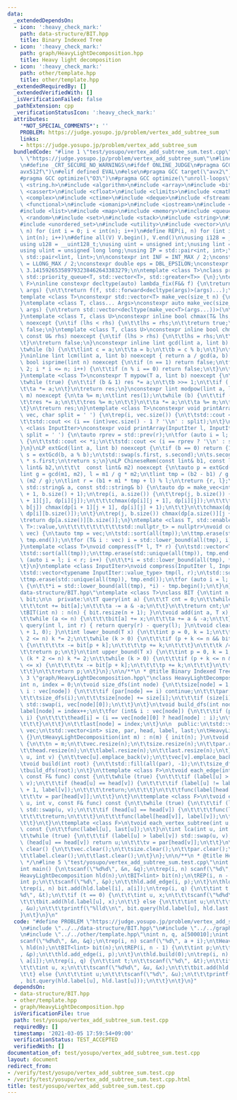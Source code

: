 ```yaml
---
data:
  _extendedDependsOn:
  - icon: ':heavy_check_mark:'
    path: data-structure/BIT.hpp
    title: Binary Indexed Tree
  - icon: ':heavy_check_mark:'
    path: graph/HeavyLightDecomposition.hpp
    title: Heavy light decomposition
  - icon: ':heavy_check_mark:'
    path: other/template.hpp
    title: other/template.hpp
  _extendedRequiredBy: []
  _extendedVerifiedWith: []
  _isVerificationFailed: false
  _pathExtension: cpp
  _verificationStatusIcon: ':heavy_check_mark:'
  attributes:
    '*NOT_SPECIAL_COMMENTS*': ''
    PROBLEM: https://judge.yosupo.jp/problem/vertex_add_subtree_sum
    links:
    - https://judge.yosupo.jp/problem/vertex_add_subtree_sum
  bundledCode: "#line 1 \"test/yosupo/vertex_add_subtree_sum.test.cpp\"\n#define PROBLEM\
    \ \"https://judge.yosupo.jp/problem/vertex_add_subtree_sum\"\n#line 2 \"other/template.hpp\"\
    \n#define _CRT_SECURE_NO_WARNINGS\n#ifdef ONLINE_JUDGE\n#pragma GCC target(\"\
    avx512f\")\n#elif defined EVAL\n#else\n#pragma GCC target(\"avx2\")\n#endif\n\
    #pragma GCC optimize(\"O3\")\n#pragma GCC optimize(\"unroll-loops\")\n#include\
    \ <string.h>\n#include <algorithm>\n#include <array>\n#include <bitset>\n#include\
    \ <cassert>\n#include <cfloat>\n#include <climits>\n#include <cmath>\n#include\
    \ <complex>\n#include <ctime>\n#include <deque>\n#include <fstream>\n#include\
    \ <functional>\n#include <iomanip>\n#include <iostream>\n#include <iterator>\n\
    #include <list>\n#include <map>\n#include <memory>\n#include <queue>\n#include\
    \ <random>\n#include <set>\n#include <stack>\n#include <string>\n#include <unordered_map>\n\
    #include <unordered_set>\n#include <utility>\n#include <vector>\n\n#define rep(i,\
    \ n) for (int i = 0; i < int(n); i++)\n#define REP(i, n) for (int i = 1; i <=\
    \ int(n); i++)\n#define all(V) V.begin(), V.end()\n\nusing i128 = __int128_t;\n\
    using u128 = __uint128_t;\nusing uint = unsigned int;\nusing lint = long long;\n\
    using ulint = unsigned long long;\nusing IP = std::pair<int, int>;\nusing LP =\
    \ std::pair<lint, lint>;\n\nconstexpr int INF = INT_MAX / 2;\nconstexpr lint LINF\
    \ = LLONG_MAX / 2;\nconstexpr double eps = DBL_EPSILON;\nconstexpr double PI =\
    \ 3.141592653589793238462643383279;\n\ntemplate <class T>\nclass prique : public\
    \ std::priority_queue<T, std::vector<T>, std::greater<T>> {\n};\ntemplate <class\
    \ F>\ninline constexpr decltype(auto) lambda_fix(F&& f) {\n\treturn [f = std::forward<F>(f)](auto&&...\
    \ args) {\n\t\treturn f(f, std::forward<decltype(args)>(args)...);\n\t};\n}\n\
    template <class T>\nconstexpr std::vector<T> make_vec(size_t n) {\n\treturn std::vector<T>(n);\n\
    }\ntemplate <class T, class... Args>\nconstexpr auto make_vec(size_t n, Args&&...\
    \ args) {\n\treturn std::vector<decltype(make_vec<T>(args...))>(\n\t\tn, make_vec<T>(std::forward<Args>(args)...));\n\
    }\ntemplate <class T, class U>\nconstexpr inline bool chmax(T& lhs, const U& rhs)\
    \ noexcept {\n\tif (lhs < rhs) {\n\t\tlhs = rhs;\n\t\treturn true;\n\t}\n\treturn\
    \ false;\n}\ntemplate <class T, class U>\nconstexpr inline bool chmin(T& lhs,\
    \ const U& rhs) noexcept {\n\tif (lhs > rhs) {\n\t\tlhs = rhs;\n\t\treturn true;\n\
    \t}\n\treturn false;\n}\nconstexpr inline lint gcd(lint a, lint b) noexcept {\n\
    \twhile (b) {\n\t\tlint c = a;\n\t\ta = b;\n\t\tb = c % b;\n\t}\n\treturn a;\n\
    }\ninline lint lcm(lint a, lint b) noexcept { return a / gcd(a, b) * b; }\nconstexpr\
    \ bool isprime(lint n) noexcept {\n\tif (n == 1) return false;\n\tfor (int i =\
    \ 2; i * i <= n; i++) {\n\t\tif (n % i == 0) return false;\n\t}\n\treturn true;\n\
    }\ntemplate <class T>\nconstexpr T mypow(T a, lint b) noexcept {\n\tT res(1);\n\
    \twhile (true) {\n\t\tif (b & 1) res *= a;\n\t\tb >>= 1;\n\t\tif (!b) break;\n\
    \t\ta *= a;\n\t}\n\treturn res;\n}\nconstexpr lint modpow(lint a, lint b, lint\
    \ m) noexcept {\n\ta %= m;\n\tlint res(1);\n\twhile (b) {\n\t\tif (b & 1) {\n\t\
    \t\tres *= a;\n\t\t\tres %= m;\n\t\t}\n\t\ta *= a;\n\t\ta %= m;\n\t\tb >>= 1;\n\
    \t}\n\treturn res;\n}\ntemplate <class T>\nconstexpr void printArray(const std::vector<T>&\
    \ vec, char split = ' ') {\n\trep(i, vec.size()) {\n\t\tstd::cout << vec[i];\n\
    \t\tstd::cout << (i == (int)vec.size() - 1 ? '\\n' : split);\n\t}\n}\ntemplate\
    \ <class InputIter>\nconstexpr void printArray(InputIter l, InputIter r, char\
    \ split = ' ') {\n\tauto rprev = std::prev(r);\n\tfor (auto i = l; i != r; i++)\
    \ {\n\t\tstd::cout << *i;\n\t\tstd::cout << (i == rprev ? '\\n' : split);\n\t\
    }\n}\nLP extGcd(lint a, lint b) noexcept {\n\tif (b == 0) return {1, 0};\n\tLP\
    \ s = extGcd(b, a % b);\n\tstd::swap(s.first, s.second);\n\ts.second -= a / b\
    \ * s.first;\n\treturn s;\n}\nLP ChineseRem(const lint& b1, const lint& m1, const\
    \ lint& b2,\n\t\t\t  const lint& m2) noexcept {\n\tauto p = extGcd(m1, m2);\n\t\
    lint g = gcd(m1, m2), l = m1 / g * m2;\n\tlint tmp = (b2 - b1) / g * p.first %\
    \ (m2 / g);\n\tlint r = (b1 + m1 * tmp + l) % l;\n\treturn {r, l};\n}\nint LCS(const\
    \ std::string& a, const std::string& b) {\n\tauto dp = make_vec<int>(a.size()\
    \ + 1, b.size() + 1);\n\trep(i, a.size()) {\n\t\trep(j, b.size()) {\n\t\t\tchmax(dp[i\
    \ + 1][j], dp[i][j]);\n\t\t\tchmax(dp[i][j + 1], dp[i][j]);\n\t\t\tif (a[i] ==\
    \ b[j]) chmax(dp[i + 1][j + 1], dp[i][j] + 1);\n\t\t}\n\t\tchmax(dp[i + 1][b.size()],\
    \ dp[i][b.size()]);\n\t}\n\trep(j, b.size()) chmax(dp[a.size()][j + 1], dp[a.size()][j]);\n\
    \treturn dp[a.size()][b.size()];\n}\ntemplate <class T, std::enable_if_t<std::is_convertible<int,\
    \ T>::value,\n\t\t\t\t\t\t\t\t\tstd::nullptr_t> = nullptr>\nvoid compress(std::vector<T>&\
    \ vec) {\n\tauto tmp = vec;\n\tstd::sort(all(tmp));\n\ttmp.erase(std::unique(all(tmp)),\
    \ tmp.end());\n\tfor (T& i : vec) i = std::lower_bound(all(tmp), i) - tmp.begin();\n\
    }\ntemplate <class T>\nvoid compress(T* l, T* r) {\n\tstd::vector<T> tmp(l, r);\n\
    \tstd::sort(all(tmp));\n\ttmp.erase(std::unique(all(tmp)), tmp.end());\n\tfor\
    \ (auto i = l; i < r; i++) {\n\t\t*i = std::lower_bound(all(tmp), *i) - tmp.begin();\n\
    \t}\n}\ntemplate <class InputIter>\nvoid compress(InputIter l, InputIter r) {\n\
    \tstd::vector<typename InputIter::value_type> tmp(l, r);\n\tstd::sort(all(tmp));\n\
    \ttmp.erase(std::unique(all(tmp)), tmp.end());\n\tfor (auto i = l; i < r; i++)\
    \ {\n\t\t*i = std::lower_bound(all(tmp), *i) - tmp.begin();\n\t}\n}\n#line 3 \"\
    data-structure/BIT.hpp\"\ntemplate <class T>\nclass BIT {\n\tint n;\n\tstd::vector<T>\
    \ bit;\n\n  private:\n\tT query(int a) {\n\t\tT cnt = 0;\n\t\twhile (a > 0) {\n\
    \t\t\tcnt += bit[a];\n\t\t\ta -= a & -a;\n\t\t}\n\t\treturn cnt;\n\t}\n\n  public:\n\
    \tBIT(int n) : n(n) { bit.resize(n + 1); }\n\tvoid add(int a, T x) {\n\t\ta++;\n\
    \t\twhile (a <= n) {\n\t\t\tbit[a] += x;\n\t\t\ta += a & -a;\n\t\t}\n\t}\n\tT\
    \ query(int l, int r) { return query(r) - query(l); }\n\tvoid clear() { bit.assign(n\
    \ + 1, 0); }\n\tint lower_bound(T x) {\n\t\tint p = 0, k = 1;\n\t\twhile (k *\
    \ 2 <= n) k *= 2;\n\t\twhile (k > 0) {\n\t\t\tif (p + k <= n && bit[p + k] < x)\
    \ {\n\t\t\t\tx -= bit[p + k];\n\t\t\t\tp += k;\n\t\t\t}\n\t\t\tk /= 2;\n\t\t}\n\
    \t\treturn p;\n\t}\n\tint upper_bound(T x) {\n\t\tint p = 0, k = 1;\n\t\twhile\
    \ (k * 2 <= n) k *= 2;\n\t\twhile (k > 0) {\n\t\t\tif (p + k <= n && bit[p + k]\
    \ <= x) {\n\t\t\t\tx -= bit[p + k];\n\t\t\t\tp += k;\n\t\t\t}\n\t\t\tk /= 2;\n\
    \t\t}\n\t\treturn p;\n\t}\n};\n\n/**\n * @title Binary Indexed Tree\n */\n#line\
    \ 3 \"graph/HeavyLightDecomposition.hpp\"\nclass HeavyLightDecomposition {\n\t\
    int n, index = 0;\n\tvoid size_dfs(int node) {\n\t\tsize[node] = 1;\n\t\tfor (int&\
    \ i : vec[node]) {\n\t\t\tif (par[node] == i) continue;\n\t\t\tpar[i] = node;\n\
    \t\t\tsize_dfs(i);\n\t\t\tsize[node] += size[i];\n\t\t\tif (size[i] > size[vec[node][0]])\
    \ std::swap(i, vec[node][0]);\n\t\t}\n\t}\n\tvoid build_dfs(int node) {\n\t\t\
    label[node] = index++;\n\t\tfor (int& i : vec[node]) {\n\t\t\tif (par[node] !=\
    \ i) {\n\t\t\t\thead[i] = (i == vec[node][0] ? head[node] : i);\n\t\t\t\tbuild_dfs(i);\n\
    \t\t\t}\n\t\t}\n\t\tlast[node] = index;\n\t}\n\n  public:\n\tstd::vector<std::vector<int>>\
    \ vec;\n\tstd::vector<int> size, par, head, label, last;\n\tHeavyLightDecomposition()\
    \ {}\n\tHeavyLightDecomposition(int m) : n(m) { init(n); }\n\tvoid init(int m)\
    \ {\n\t\tn = m;\n\t\tvec.resize(n);\n\t\tsize.resize(n);\n\t\tpar.resize(n);\n\
    \t\thead.resize(n);\n\t\tlabel.resize(n);\n\t\tlast.resize(n);\n\t}\n\tvoid add_edge(int\
    \ u, int v) {\n\t\tvec[u].emplace_back(v);\n\t\tvec[v].emplace_back(u);\n\t}\n\
    \tvoid build(int root) {\n\t\tstd::fill(all(par), -1);\n\t\tsize_dfs(root);\n\t\
    \tbuild_dfs(root);\n\t}\n\ttemplate <class F>\n\tvoid each_edge(int u, int v,\
    \ const F& func) const {\n\t\twhile (true) {\n\t\t\tif (label[u] > label[v]) std::swap(u,\
    \ v);\n\t\t\tif (head[u] == head[v]) {\n\t\t\t\tif (label[u] != label[v]) func(label[u]\
    \ + 1, label[v]);\n\t\t\t\treturn;\n\t\t\t}\n\t\t\tfunc(label[head[v]], label[v]);\n\
    \t\t\tv = par[head[v]];\n\t\t}\n\t}\n\ttemplate <class F>\n\tvoid each_vertex(int\
    \ u, int v, const F& func) const {\n\t\twhile (true) {\n\t\t\tif (label[u] > label[v])\
    \ std::swap(u, v);\n\t\t\tif (head[u] == head[v]) {\n\t\t\t\tfunc(label[u], label[v]);\n\
    \t\t\t\treturn;\n\t\t\t}\n\t\t\tfunc(label[head[v]], label[v]);\n\t\t\tv = par[head[v]];\n\
    \t\t}\n\t}\n\ttemplate <class F>\n\tvoid each_vertex_subtree(int u, const F& func)\
    \ const {\n\t\tfunc(label[u], last[u]);\n\t}\n\tint lca(int u, int v) const {\n\
    \t\twhile (true) {\n\t\t\tif (label[u] > label[v]) std::swap(u, v);\n\t\t\tif\
    \ (head[u] == head[v]) return u;\n\t\t\tv = par[head[v]];\n\t\t}\n\t}\n\tvoid\
    \ clear() {\n\t\tvec.clear();\n\t\tsize.clear();\n\t\tpar.clear();\n\t\thead.clear();\n\
    \t\tlabel.clear();\n\t\tlast.clear();\n\t}\n};\n\n/**\n * @title Heavy light decomposition\n\
    \ */\n#line 5 \"test/yosupo/vertex_add_subtree_sum.test.cpp\"\nint n, q, a[500010];\n\
    int main() {\n\tscanf(\"%d%d\", &n, &q);\n\trep(i, n) scanf(\"%d\", a + i);\n\t\
    HeavyLightDecomposition hld(n);\n\tBIT<lint> bit(n);\n\tREP(i, n - 1) {\n\t\t\
    int p;\n\t\tscanf(\"%d\", &p);\n\t\thld.add_edge(i, p);\n\t}\n\thld.build(0);\n\
    \trep(i, n) bit.add(hld.label[i], a[i]);\n\trep(i, q) {\n\t\tint t;\n\t\tscanf(\"\
    %d\", &t);\n\t\tif (t == 0) {\n\t\t\tint u, x;\n\t\t\tscanf(\"%d%d\", &u, &x);\n\
    \t\t\tbit.add(hld.label[u], x);\n\t\t} else {\n\t\t\tint u;\n\t\t\tscanf(\"%d\"\
    , &u);\n\t\t\tprintf(\"%lld\\n\", bit.query(hld.label[u], hld.last[u]));\n\t\t\
    }\n\t}\n}\n"
  code: "#define PROBLEM \"https://judge.yosupo.jp/problem/vertex_add_subtree_sum\"\
    \n#include \"../../data-structure/BIT.hpp\"\n#include \"../../graph/HeavyLightDecomposition.hpp\"\
    \n#include \"../../other/template.hpp\"\nint n, q, a[500010];\nint main() {\n\t\
    scanf(\"%d%d\", &n, &q);\n\trep(i, n) scanf(\"%d\", a + i);\n\tHeavyLightDecomposition\
    \ hld(n);\n\tBIT<lint> bit(n);\n\tREP(i, n - 1) {\n\t\tint p;\n\t\tscanf(\"%d\"\
    , &p);\n\t\thld.add_edge(i, p);\n\t}\n\thld.build(0);\n\trep(i, n) bit.add(hld.label[i],\
    \ a[i]);\n\trep(i, q) {\n\t\tint t;\n\t\tscanf(\"%d\", &t);\n\t\tif (t == 0) {\n\
    \t\t\tint u, x;\n\t\t\tscanf(\"%d%d\", &u, &x);\n\t\t\tbit.add(hld.label[u], x);\n\
    \t\t} else {\n\t\t\tint u;\n\t\t\tscanf(\"%d\", &u);\n\t\t\tprintf(\"%lld\\n\"\
    , bit.query(hld.label[u], hld.last[u]));\n\t\t}\n\t}\n}"
  dependsOn:
  - data-structure/BIT.hpp
  - other/template.hpp
  - graph/HeavyLightDecomposition.hpp
  isVerificationFile: true
  path: test/yosupo/vertex_add_subtree_sum.test.cpp
  requiredBy: []
  timestamp: '2021-03-05 17:59:54+09:00'
  verificationStatus: TEST_ACCEPTED
  verifiedWith: []
documentation_of: test/yosupo/vertex_add_subtree_sum.test.cpp
layout: document
redirect_from:
- /verify/test/yosupo/vertex_add_subtree_sum.test.cpp
- /verify/test/yosupo/vertex_add_subtree_sum.test.cpp.html
title: test/yosupo/vertex_add_subtree_sum.test.cpp
---
```

